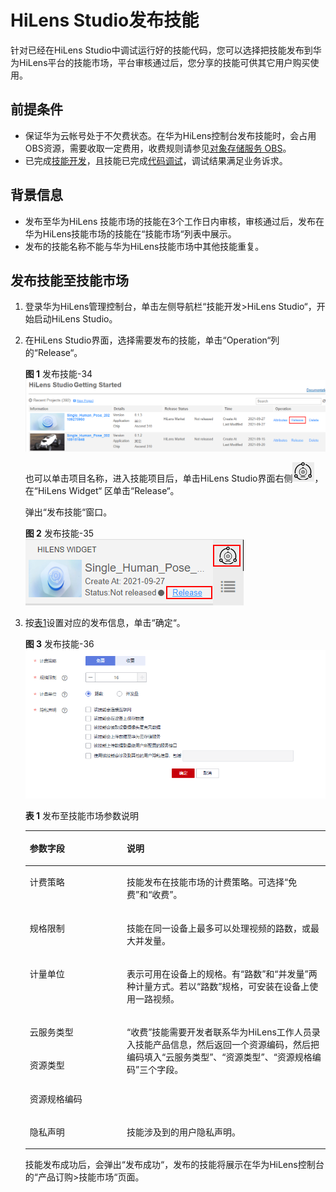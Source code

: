 # HiLens Studio发布技能<a name="hilens_02_0089"></a>

针对已经在HiLens Studio中调试运行好的技能代码，您可以选择把技能发布到华为HiLens平台的技能市场，平台审核通过后，您分享的技能可供其它用户购买使用。

## 前提条件<a name="section32731194720"></a>

-   保证华为云帐号处于不欠费状态。在华为HiLens控制台发布技能时，会占用OBS资源，需要收取一定费用，收费规则请参见[对象存储服务 OBS](https://www.huaweicloud.com/pricing.html?tab=detail#/obs)。
-   已完成[技能开发](新建技能项目.md)，且技能已完成[代码调试](使用手机实时视频流编写-调试代码.md)，调试结果满足业务诉求。

## 背景信息<a name="section131910248178"></a>

-   发布至华为HiLens 技能市场的技能在3个工作日内审核，审核通过后，发布在华为HiLens技能市场的技能在“技能市场“列表中展示。
-   发布的技能名称不能与华为HiLens技能市场中其他技能重复。

## 发布技能至技能市场<a name="section060212192033"></a>

1.  登录华为HiLens管理控制台，单击左侧导航栏“技能开发\>HiLens Studio“，开始启动HiLens Studio。
2.  在HiLens Studio界面，选择需要发布的技能，单击“Operation“列的“Release“。

    **图 1**  发布技能-34<a name="fig1369533513416"></a>  
    ![](figures/发布技能-34.png "发布技能-34")

    也可以单击项目名称，进入技能项目后，单击HiLens Studio界面右侧![](figures/zh-cn_image_0250541553.png)，在“HiLens  Widget“  区单击“Release“。

    弹出“发布技能“窗口。

    **图 2**  发布技能-35<a name="fig13193330142"></a>  
    ![](figures/发布技能-35.png "发布技能-35")

3.  按[表1](#table1249718511464)设置对应的发布信息，单击“确定“。

    **图 3**  发布技能-36<a name="fig196461118194613"></a>  
    ![](figures/发布技能-36.png "发布技能-36")

    **表 1**  发布至技能市场参数说明

    <a name="table1249718511464"></a>
    <table><thead align="left"><tr id="row16530205120464"><th class="cellrowborder" valign="top" width="32.32%" id="mcps1.2.3.1.1"><p id="p1253012519468"><a name="p1253012519468"></a><a name="p1253012519468"></a>参数字段</p>
    </th>
    <th class="cellrowborder" valign="top" width="67.67999999999999%" id="mcps1.2.3.1.2"><p id="p353075113465"><a name="p353075113465"></a><a name="p353075113465"></a>说明</p>
    </th>
    </tr>
    </thead>
    <tbody><tr id="row553095115466"><td class="cellrowborder" valign="top" width="32.32%" headers="mcps1.2.3.1.1 "><p id="p9530195112463"><a name="p9530195112463"></a><a name="p9530195112463"></a>计费策略</p>
    </td>
    <td class="cellrowborder" valign="top" width="67.67999999999999%" headers="mcps1.2.3.1.2 "><p id="p17530185134618"><a name="p17530185134618"></a><a name="p17530185134618"></a>技能发布在技能市场的计费策略。可选择<span class="parmvalue" id="parmvalue53751712165120"><a name="parmvalue53751712165120"></a><a name="parmvalue53751712165120"></a>“免费”</span>和<span class="parmvalue" id="parmvalue14766121485114"><a name="parmvalue14766121485114"></a><a name="parmvalue14766121485114"></a>“收费”</span>。</p>
    </td>
    </tr>
    <tr id="row453095124612"><td class="cellrowborder" valign="top" width="32.32%" headers="mcps1.2.3.1.1 "><p id="p1653085184618"><a name="p1653085184618"></a><a name="p1653085184618"></a>规格限制</p>
    </td>
    <td class="cellrowborder" valign="top" width="67.67999999999999%" headers="mcps1.2.3.1.2 "><p id="p1853045113462"><a name="p1853045113462"></a><a name="p1853045113462"></a>技能在同一设备上最多可以处理视频的路数，或最大并发量。</p>
    </td>
    </tr>
    <tr id="row1153075144614"><td class="cellrowborder" valign="top" width="32.32%" headers="mcps1.2.3.1.1 "><p id="p115300516463"><a name="p115300516463"></a><a name="p115300516463"></a>计量单位</p>
    </td>
    <td class="cellrowborder" valign="top" width="67.67999999999999%" headers="mcps1.2.3.1.2 "><p id="p1753011518465"><a name="p1753011518465"></a><a name="p1753011518465"></a>表示可用在设备上的规格。有<span class="parmvalue" id="parmvalue17672134595114"><a name="parmvalue17672134595114"></a><a name="parmvalue17672134595114"></a>“路数”</span>和<span class="parmvalue" id="parmvalue15031450115117"><a name="parmvalue15031450115117"></a><a name="parmvalue15031450115117"></a>“并发量”</span>两种计量方式。若以<span class="parmvalue" id="parmvalue5612552514"><a name="parmvalue5612552514"></a><a name="parmvalue5612552514"></a>“路数”</span>规格，可安装在设备上使用一路视频。</p>
    </td>
    </tr>
    <tr id="row195301510466"><td class="cellrowborder" valign="top" width="32.32%" headers="mcps1.2.3.1.1 "><p id="p1153045115463"><a name="p1153045115463"></a><a name="p1153045115463"></a>云服务类型</p>
    </td>
    <td class="cellrowborder" rowspan="3" valign="top" width="67.67999999999999%" headers="mcps1.2.3.1.2 "><p id="p18530151174612"><a name="p18530151174612"></a><a name="p18530151174612"></a><span class="parmvalue" id="parmvalue89171359105119"><a name="parmvalue89171359105119"></a><a name="parmvalue89171359105119"></a>“收费”</span>技能需要开发者联系华为HiLens工作人员录入技能产品信息，然后返回一个资源编码，然后把编码填入<span class="parmvalue" id="parmvalue10163156115212"><a name="parmvalue10163156115212"></a><a name="parmvalue10163156115212"></a>“云服务类型”</span>、<span class="parmvalue" id="parmvalue6218131116523"><a name="parmvalue6218131116523"></a><a name="parmvalue6218131116523"></a>“资源类型”</span>、<span class="parmvalue" id="parmvalue5411805215"><a name="parmvalue5411805215"></a><a name="parmvalue5411805215"></a>“资源规格编码”</span>三个字段。</p>
    </td>
    </tr>
    <tr id="row1153019513463"><td class="cellrowborder" valign="top" headers="mcps1.2.3.1.1 "><p id="p10530251164617"><a name="p10530251164617"></a><a name="p10530251164617"></a>资源类型</p>
    </td>
    </tr>
    <tr id="row453085110463"><td class="cellrowborder" valign="top" headers="mcps1.2.3.1.1 "><p id="p175307514461"><a name="p175307514461"></a><a name="p175307514461"></a>资源规格编码</p>
    </td>
    </tr>
    <tr id="row453016511462"><td class="cellrowborder" valign="top" width="32.32%" headers="mcps1.2.3.1.1 "><p id="p2530145124616"><a name="p2530145124616"></a><a name="p2530145124616"></a>隐私声明</p>
    </td>
    <td class="cellrowborder" valign="top" width="67.67999999999999%" headers="mcps1.2.3.1.2 "><p id="p1653045114465"><a name="p1653045114465"></a><a name="p1653045114465"></a>技能涉及到的用户隐私声明。</p>
    </td>
    </tr>
    </tbody>
    </table>

    技能发布成功后，会弹出“发布成功“，发布的技能将展示在华为HiLens控制台的“产品订购\>技能市场“页面。


